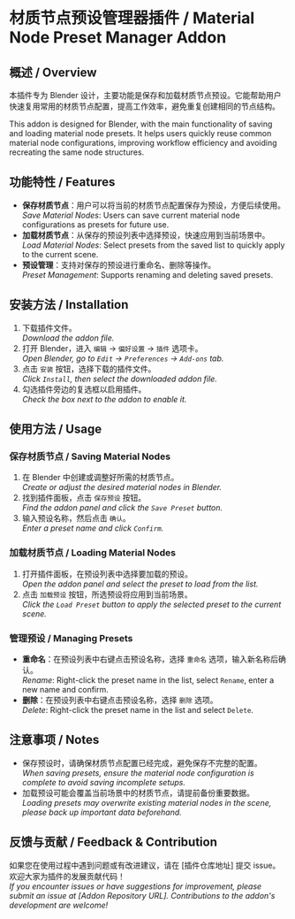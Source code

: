# 材质节点预设管理器插件 / Material Node Preset Manager Addon

## 概述 / Overview
本插件专为 Blender 设计，主要功能是保存和加载材质节点预设。它能帮助用户快速复用常用的材质节点配置，提高工作效率，避免重复创建相同的节点结构。

This addon is designed for Blender, with the main functionality of saving and loading material node presets. It helps users quickly reuse common material node configurations, improving workflow efficiency and avoiding recreating the same node structures.

## 功能特性 / Features
- **保存材质节点**：用户可以将当前的材质节点配置保存为预设，方便后续使用。  
  *Save Material Nodes*: Users can save current material node configurations as presets for future use.
- **加载材质节点**：从保存的预设列表中选择预设，快速应用到当前场景中。  
  *Load Material Nodes*: Select presets from the saved list to quickly apply to the current scene.
- **预设管理**：支持对保存的预设进行重命名、删除等操作。  
  *Preset Management*: Supports renaming and deleting saved presets.

## 安装方法 / Installation
1. 下载插件文件。  
   *Download the addon file.*
2. 打开 Blender，进入 `编辑` -> `偏好设置` -> `插件` 选项卡。  
   *Open Blender, go to `Edit` -> `Preferences` -> `Add-ons` tab.*
3. 点击 `安装` 按钮，选择下载的插件文件。  
   *Click `Install`, then select the downloaded addon file.*
4. 勾选插件旁边的复选框以启用插件。  
   *Check the box next to the addon to enable it.*

## 使用方法 / Usage
### 保存材质节点 / Saving Material Nodes
1. 在 Blender 中创建或调整好所需的材质节点。  
   *Create or adjust the desired material nodes in Blender.*
2. 找到插件面板，点击 `保存预设` 按钮。  
   *Find the addon panel and click the `Save Preset` button.*
3. 输入预设名称，然后点击 `确认`。  
   *Enter a preset name and click `Confirm`.*

### 加载材质节点 / Loading Material Nodes
1. 打开插件面板，在预设列表中选择要加载的预设。  
   *Open the addon panel and select the preset to load from the list.*
2. 点击 `加载预设` 按钮，所选预设将应用到当前场景。  
   *Click the `Load Preset` button to apply the selected preset to the current scene.*

### 管理预设 / Managing Presets
- **重命名**：在预设列表中右键点击预设名称，选择 `重命名` 选项，输入新名称后确认。  
  *Rename*: Right-click the preset name in the list, select `Rename`, enter a new name and confirm.
- **删除**：在预设列表中右键点击预设名称，选择 `删除` 选项。  
  *Delete*: Right-click the preset name in the list and select `Delete`.

## 注意事项 / Notes
- 保存预设时，请确保材质节点配置已经完成，避免保存不完整的配置。  
  *When saving presets, ensure the material node configuration is complete to avoid saving incomplete setups.*
- 加载预设可能会覆盖当前场景中的材质节点，请提前备份重要数据。  
  *Loading presets may overwrite existing material nodes in the scene, please back up important data beforehand.*

## 反馈与贡献 / Feedback & Contribution
如果您在使用过程中遇到问题或有改进建议，请在 [插件仓库地址] 提交 issue。欢迎大家为插件的发展贡献代码！  
*If you encounter issues or have suggestions for improvement, please submit an issue at [Addon Repository URL]. Contributions to the addon's development are welcome!*